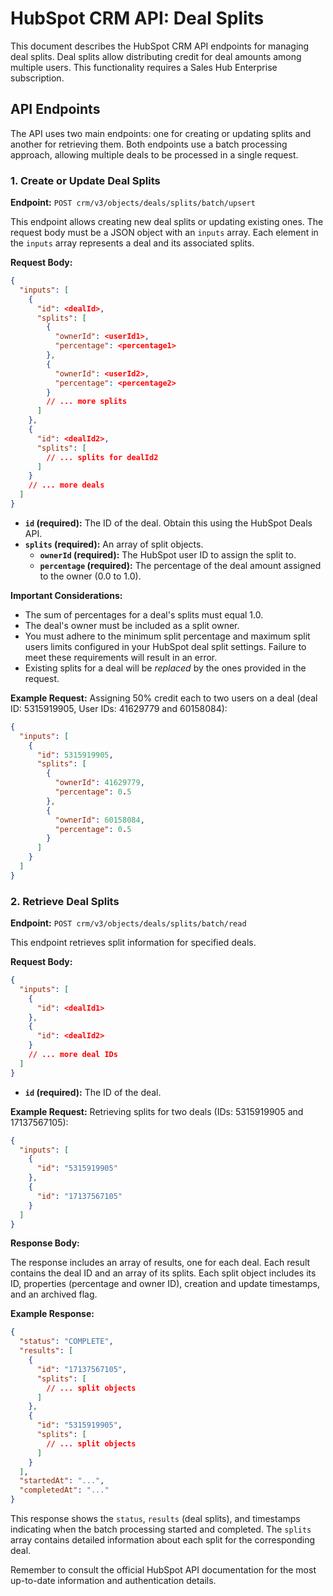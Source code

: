 # HubSpot CRM API: Deal Splits

This document describes the HubSpot CRM API endpoints for managing deal splits.  Deal splits allow distributing credit for deal amounts among multiple users. This functionality requires a Sales Hub Enterprise subscription.

## API Endpoints

The API uses two main endpoints: one for creating or updating splits and another for retrieving them.  Both endpoints use a batch processing approach, allowing multiple deals to be processed in a single request.


### 1. Create or Update Deal Splits

**Endpoint:** `POST crm/v3/objects/deals/splits/batch/upsert`

This endpoint allows creating new deal splits or updating existing ones.  The request body must be a JSON object with an `inputs` array. Each element in the `inputs` array represents a deal and its associated splits.

**Request Body:**

```json
{
  "inputs": [
    {
      "id": <dealId>,
      "splits": [
        {
          "ownerId": <userId1>,
          "percentage": <percentage1>
        },
        {
          "ownerId": <userId2>,
          "percentage": <percentage2>
        }
        // ... more splits
      ]
    },
    {
      "id": <dealId2>,
      "splits": [
        // ... splits for dealId2
      ]
    }
    // ... more deals
  ]
}
```

* **`id` (required):** The ID of the deal.  Obtain this using the HubSpot Deals API.
* **`splits` (required):** An array of split objects.
    * **`ownerId` (required):** The HubSpot user ID to assign the split to.
    * **`percentage` (required):** The percentage of the deal amount assigned to the owner (0.0 to 1.0).

**Important Considerations:**

* The sum of percentages for a deal's splits must equal 1.0.
* The deal's owner must be included as a split owner.
* You must adhere to the minimum split percentage and maximum split users limits configured in your HubSpot deal split settings.  Failure to meet these requirements will result in an error.
* Existing splits for a deal will be *replaced* by the ones provided in the request.


**Example Request:** Assigning 50% credit each to two users on a deal (deal ID: 5315919905, User IDs: 41629779 and 60158084):

```json
{
  "inputs": [
    {
      "id": 5315919905,
      "splits": [
        {
          "ownerId": 41629779,
          "percentage": 0.5
        },
        {
          "ownerId": 60158084,
          "percentage": 0.5
        }
      ]
    }
  ]
}
```

### 2. Retrieve Deal Splits

**Endpoint:** `POST crm/v3/objects/deals/splits/batch/read`

This endpoint retrieves split information for specified deals.

**Request Body:**

```json
{
  "inputs": [
    {
      "id": <dealId1>
    },
    {
      "id": <dealId2>
    }
    // ... more deal IDs
  ]
}
```

* **`id` (required):** The ID of the deal.

**Example Request:** Retrieving splits for two deals (IDs: 5315919905 and 17137567105):

```json
{
  "inputs": [
    {
      "id": "5315919905"
    },
    {
      "id": "17137567105"
    }
  ]
}
```

**Response Body:**

The response includes an array of results, one for each deal. Each result contains the deal ID and an array of its splits. Each split object includes its ID, properties (percentage and owner ID), creation and update timestamps, and an archived flag.


**Example Response:**

```json
{
  "status": "COMPLETE",
  "results": [
    {
      "id": "17137567105",
      "splits": [
        // ... split objects
      ]
    },
    {
      "id": "5315919905",
      "splits": [
        // ... split objects
      ]
    }
  ],
  "startedAt": "...",
  "completedAt": "..."
}
```


This response shows the `status`, `results` (deal splits), and timestamps indicating when the batch processing started and completed.  The `splits` array contains detailed information about each split for the corresponding deal.

Remember to consult the official HubSpot API documentation for the most up-to-date information and authentication details.

